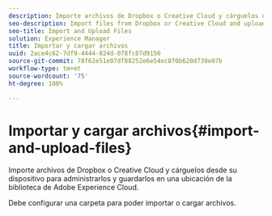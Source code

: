 ```yaml
---
description: Importe archivos de Dropbox o Creative Cloud y cárguelos desde su dispositivo para administrarlos y guardarlos en una ubicación de la biblioteca de Adobe Experience Cloud.
seo-description: Import files from Dropbox or Creative Cloud and upload files from your devicce to manage and store them in one location in the Adobe Experience Cloud Library.
seo-title: Import and Upload Files
solution: Experience Manager
title: Importar y cargar archivos
uuid: 2ace4c62-7df9-4444-824d-078fc87d9150
source-git-commit: 78f62e51e07df88252e6e54ec8f0b620d739e07b
workflow-type: tm+mt
source-wordcount: '75'
ht-degree: 100%

---
```



# Importar y cargar archivos{#import-and-upload-files}

Importe archivos de Dropbox o Creative Cloud y cárguelos desde su dispositivo para administrarlos y guardarlos en una ubicación de la biblioteca de Adobe Experience Cloud.

Debe configurar una carpeta para poder importar o cargar archivos.
